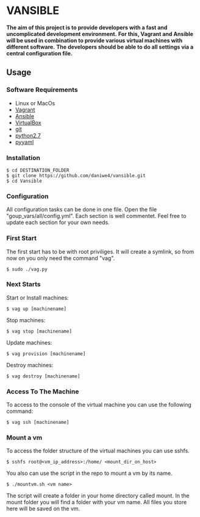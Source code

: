 
# VANSIBLE
**The aim of this project is to provide developers with a fast and uncomplicated development environment.**
**For this, Vagrant and Ansible will be used in combination to provide various virtual machines with different software.**
**The developers should be able to do all settings via a central configuration file.**

## Usage
### Software Requirements
* Linux or MacOs
* [Vagrant]
* [Ansible]
* [VirtualBox]
* [git]
* [python2.7]
* [pyyaml]

### Installation
```
$ cd DESTINATION_FOLDER
$ git clone https://github.com/daniwe4/vansible.git
$ cd Vansible
```
### Configuration
All configuration tasks can be done in one file. Open the file "goup_vars/all/config.yml".
Each section is well commentet. Feel free to update each section for your own needs.

### First Start
The first start has to be with root priviliges. It will create a symlink, so from now on you only need the command "vag".
```
$ sudo ./vag.py
```

### Next Starts
Start or Install machines:
```
$ vag up [machinename]
```
Stop machines:
````
$ vag stop [machinename]
````
Update machines:
````
$ vag provision [machinename]
````
Destroy machines:
````
$ vag destroy [machinename]
````

### Access To The Machine

To access to the console of the virtual machine you can use the following command:
````
$ vag ssh [machinename]
````

### Mount a vm
To access the folder structure of the virtual machines you can use sshfs.

````
$ sshfs root@<vm_ip_address>:/home/ <mount_dir_on_host>
````

You also can use the script in the repo to mount a vm by its name.
````
$ ./mountvm.sh <vm name>
````

The script will create a folder in your home directory called mount. In the mount folder you will find a folder with your vm name. All files you store here will be saved on the vm.

[//]: # (These are reference links used in the body of this note and get stripped out when the markdown processor does its job. There is no need to format nicely because it shouldn't be seen. Thanks SO - http://stackoverflow.com/questions/4823468/store-comments-in-markdown-syntax)

   [Vagrant]: <https://www.vagrantup.com/>
   [Ansible]: <https://www.ansible.com/>
   [VirtualBox]: <https://www.virtualbox.org/>
   [git]: <https://git-scm.com/>
   [python2.7]: <https://www.python.org/downloads/release/python-2713/>
   [pyyaml]: <http://pyyaml.org>
